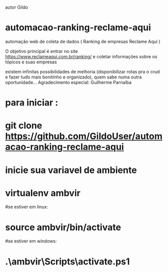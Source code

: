  autor Gildo
# automacao-ranking-reclame-aqui
automação web de coleta de dados ( Ranking de empresas Reclame Aqui )

O objetivo principal é entrar no site https://www.reclameaqui.com.br/ranking/
e coletar informações sobre os tópicos e suas empresas


existem infinitas possibilidades de melhoria (disponibilizar rotas pra o crud e fazer tudo mais bonitinho e organizado), quem sabe numa outra oportunidade...
Agradecimento especial: Guilherme Parnaíba

# para iniciar :
# git clone https://github.com/GildoUser/automacao-ranking-reclame-aqui

# inicie sua variavel de ambiente 
# virtualenv ambvir

#se estiver em linux:
  # source ambvir/bin/activate 
#se estiver em windows:
  # .\ambvir\Scripts\activate.ps1

  
